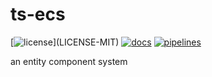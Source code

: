 # ts-ecs

[![license](https://img.shields.io/badge/license-MIT%2FApache--2.0-blue")](LICENSE-MIT)
[![docs](https://img.shields.io/badge/docs-typescript-blue.svg)](https://aicacia.gitlab.io/libs/ts-ecs/)
[![pipelines](https://gitlab.com/aicacia/libs/ts-ecs/badges/master/pipeline.svg)](https://gitlab.com/aicacia/libs/ts-ecs/-/pipelines)

an entity component system
